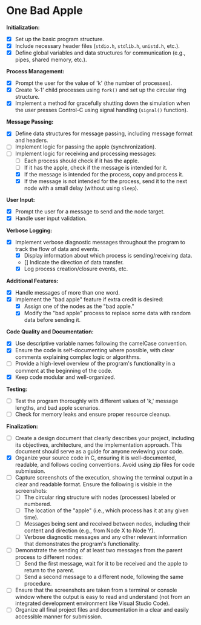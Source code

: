 # One Bad Apple

**Initialization:**

- [x] Set up the basic program structure.
- [x] Include necessary header files (`stdio.h`, `stdlib.h`, `unistd.h`, etc.).
- [x] Define global variables and data structures for communication (e.g., pipes, shared memory, etc.).

**Process Management:**

- [x] Prompt the user for the value of 'k' (the number of processes).
- [x] Create 'k-1' child processes using `fork()` and set up the circular ring structure.
- [x] Implement a method for gracefully shutting down the simulation when the user presses Control-C using signal handling (`signal()` function).

**Message Passing:**

- [x] Define data structures for message passing, including message format and headers.
- [ ] Implement logic for passing the apple (synchronization).
- [ ] Implement logic for receiving and processing messages:
  - [ ] Each process should check if it has the apple.
  - [ ] If it has the apple, check if the message is intended for it.
  - [x] If the message is intended for the process, copy and process it.
  - [x] If the message is not intended for the process, send it to the next node with a small delay (without using `sleep`).

**User Input:**

- [x] Prompt the user for a message to send and the node target.
- [x] Handle user input validation.

**Verbose Logging:**

- [x] Implement verbose diagnostic messages throughout the program to track the flow of data and events.
  - [x] Display information about which process is sending/receiving data.
  - [] Indicate the direction of data transfer.
  - [x] Log process creation/closure events, etc.

**Additional Features:**

- [x] Handle messages of more than one word.
- [x] Implement the "bad apple" feature if extra credit is desired:
  - [x] Assign one of the nodes as the "bad apple."
  - [x] Modify the "bad apple" process to replace some data with random data before sending it.

**Code Quality and Documentation:**

- [x] Use descriptive variable names following the camelCase convention.
- [x] Ensure the code is self-documenting where possible, with clear comments explaining complex logic or algorithms.
- [ ] Provide a high-level overview of the program's functionality in a comment at the beginning of the code.
- [x] Keep code modular and well-organized.

**Testing:**

- [ ] Test the program thoroughly with different values of 'k,' message lengths, and bad apple scenarios.
- [ ] Check for memory leaks and ensure proper resource cleanup.

**Finalization:**

- [ ] Create a design document that clearly describes your project, including its objectives, architecture, and the implementation approach. This document should serve as a guide for anyone reviewing your code.
- [x] Organize your source code in C, ensuring it is well-documented, readable, and follows coding conventions. Avoid using zip files for code submission.
- [ ] Capture screenshots of the execution, showing the terminal output in a clear and readable format. Ensure the following is visible in the screenshots:
  - [ ] The circular ring structure with nodes (processes) labeled or numbered.
  - [ ] The location of the "apple" (i.e., which process has it at any given time).
  - [ ] Messages being sent and received between nodes, including their content and direction (e.g., from Node X to Node Y).
  - [ ] Verbose diagnostic messages and any other relevant information that demonstrates the program's functionality.
- [ ] Demonstrate the sending of at least two messages from the parent process to different nodes:
  - [ ] Send the first message, wait for it to be received and the apple to return to the parent.
  - [ ] Send a second message to a different node, following the same procedure.
- [ ] Ensure that the screenshots are taken from a terminal or console window where the output is easy to read and understand (not from an integrated development environment like Visual Studio Code).
- [ ] Organize all final project files and documentation in a clear and easily accessible manner for submission.

